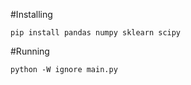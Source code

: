 #Installing

```
pip install pandas numpy sklearn scipy
```

#Running

```
python -W ignore main.py
```
